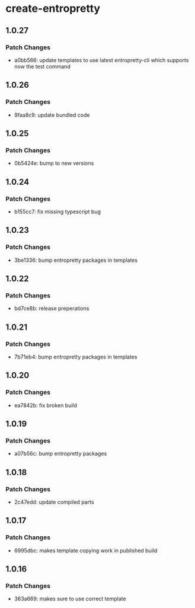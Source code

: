 # create-entropretty

## 1.0.27

### Patch Changes

- a0bb566: update templates to use latest entropretty-cli which supports now the test command

## 1.0.26

### Patch Changes

- 9faa8c9: update bundled code

## 1.0.25

### Patch Changes

- 0b5424e: bump to new versions

## 1.0.24

### Patch Changes

- b155cc7: fix missing typescript bug

## 1.0.23

### Patch Changes

- 3be1336: bump entropretty packages in templates

## 1.0.22

### Patch Changes

- bd7ce8b: release preperations

## 1.0.21

### Patch Changes

- 7b71eb4: bump entropretty packages in templates

## 1.0.20

### Patch Changes

- ea7842b: fix broken build

## 1.0.19

### Patch Changes

- a07b56c: bump entropretty packages

## 1.0.18

### Patch Changes

- 2c47edd: update compiled parts

## 1.0.17

### Patch Changes

- 6995dbc: makes template copying work in published build

## 1.0.16

### Patch Changes

- 363a669: makes sure to use correct template
